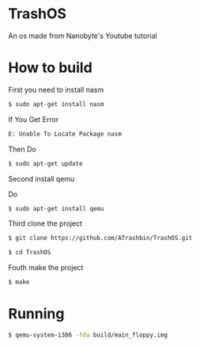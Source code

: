 # TrashOS

An os made from Nanobyte's Youtube tutorial

# How to build

First you need to install nasm

```bash
$ sudo apt-get install nasm
```

If You Get Error

```bash
E: Unable To Locate Package nasm
```

Then Do

```bash
$ sudo apt-get update
```

Second install qemu

Do

```bash
$ sudo apt-get install qemu
```

Third clone the project

```bash
$ git clone https://github.com/ATrashbin/TrashOS.git

$ cd TrashOS
```

Fouth make the project

```bash
$ make
```

# Running

```bash
$ qemu-system-i386 -fda build/main_floppy.img
```
